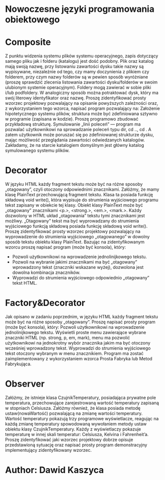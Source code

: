 
# Nowoczesne języki programowania obiektowego

# Composite
Z punktu widzenia systemu plików systemu operacyjnego, zapis dotyczący samego pliku jak i folderu (katalogu) jest dość podobny. Plik oraz katalog mają swoją nazwę, przy listowaniu zawartości dysku takie nazwy są wypisywane, niezależnie od tego, czy mamy doczynienia z plikiem czy folderem, przy czym nazwy folderów są w pewien sposób wyróżniane (proszę sprawdzić zlecenia listowania zawartości dysku/folderów w swoim ulubionym systemie operacyjnym). Foldery mogą zawierać w sobie pliki i/lub podfoldery. W analogiczny sposób można potraktować dysk, który ma swój literowy identyfikator oraz nazwę. Proszę zidentyfikować prosty wzorzec projektowy pozwalający na opisanie powyższych zależności oraz, z wykorzystaniem tego wzorca, napisać program pozwalający na:
Założenie hipotetycznego systemu plików, struktura może być zdefiniowana sztywno w programie (zapisana w kodzie). Proszę programowo zbudować przykładową strukturę.
Symulowanie „linii poleceń” — program ma pozwalać użytkownikowi na sprowadzanie poleceń typu dir, cd .., cd <nazwa podkatalogu>. A zatem użytkownik może poruszać się po zdefiniowanej strukturze dysku, mając możliwość przeglądania zawartości odwiedzanych katalogów. Zakładamy, że na starcie katalogiem domyślnym jest główny katalog symulowanego systemu plików.

# Decorator
W języku HTML każdy fragment tekstu może być na różne sposoby „otagowany”, 
czyli otoczony odpowiednimi znacznikami. Załóżmy, że mamy klasę PlainText przechowującą fragment tekstu. 
Klasa ta posiada funkcję składową void write(), która wypisuje do strumienia wyjściowego programu tekst 
zapisany w obiekcie tej klasy. Obiekt klasy PlainText może być „otagowany” znacznikami <p.>, <strong.>, <em.>, <mark.>. 
Każdy dozwolony w HTML układ „otagowania” tekstu tymi znacznikami jest możliwy.
„Otagowany” tekst ma być wyprowadzany do strumienia wyjściowego funkcją składową posiada funkcję składową void write(). 
Proszę zidentyfikować prosty wzorzec projektowy pozwalający na wyprowadzenie do strumienia wyjściowego „otagowanego” 
w dowolny sposób tekstu obiektu klasy PlainText. Bazując na zidentyfikowanym wzorcu proszę napisać program (może być konsola),
który:
* Pozwoli użytkownikowi na wprowadzenie jednolinijkowego tekstu.
* Pozwoli na wybranie jakimi znacznikami ma być „otagowany” wprowadzony tekst (znaczniki wskazane wyżej), 
dozwolona jest dowolna kombinacja znaczników.
* Wyprowadzi do strumienia wyjściowego odpowiednio „otagowany” tekst HTML.

# Factory&Decorator
Jak opisano w zadaniu poprzednim, w języku HTML każdy fragment tekstu może być na różne sposoby „otagowany”. 
Proszę napisać prosty program (może być konsola), który:
Pozwoli użytkownikowi na wprowadzenie jednolinijkowego tekstu.
Wyświetli proste menu zawierające wybrane znaczniki HTML (np. strong, p, em, mark), 
menu ma pozwolić użytkownikowi na jednokrotny wybór znacznika jakim ma być otoczony wcześniej wprowadzony tekst.
Wyprowadzi do strumienia wyjściowego tekst otoczony wybranym w menu znacznikiem.
Program ma zostać zaimplementowany z wykorzystaniem wzorca Prosta Fabryka lub Metod Fabrykująca.


# Observer
Załóżmy, że istnieje klasa CzujnikTemperatury, posiadająca prywatne pole temperatura, przechowujące zarejestrowaną wartość temperatury zapisaną w stopniach Celsiusza. Załóżmy również, że klasa posiada metodę ustaw(nowaWartość) pozwalającą na zmianę wartości temperatury. Wartość temperatury pokazują trzy programowe wyświetlacze, reagując na każdą zmianę temperatury spowodowaną wywołaniem metody ustaw obiektu klasy CzujnikTemperatury. Każdy z wyświetlaczy pokazuje temperaturę w innej skali temperatur: Celsiusza, Kelvina i Fahrenheit’a. Proszę zidentyfikować jaki wzorzec projektowy dobrze opisuje przedstawioną sytuację oraz napisać prosty program demonstracyjny implementujący zidentyfikowany wzorzec.

# Author: Dawid Kaszyca
